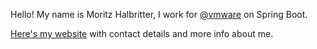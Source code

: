 Hello! My name is Moritz Halbritter, I work for [@vmware](https://github.com/vmware) on Spring Boot.

[Here's my website](https://mhalbritter.github.io/) with contact details and more info about me.
